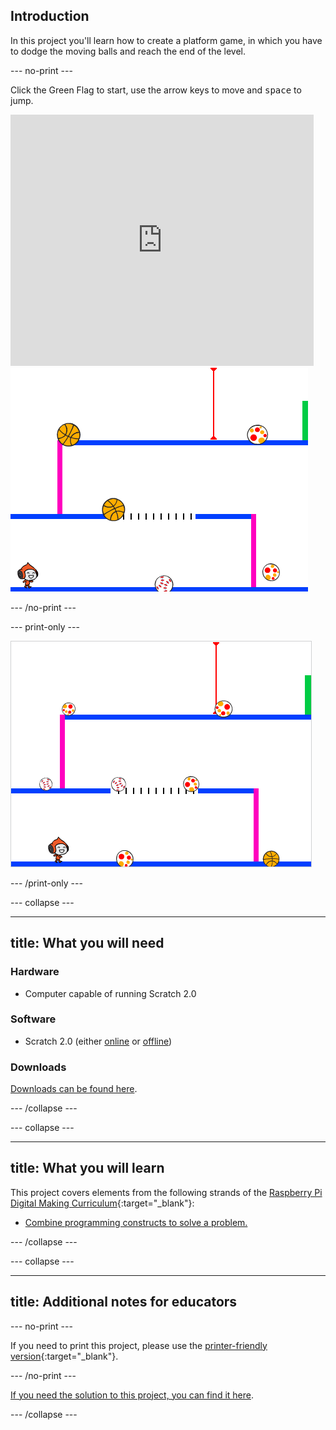 ## Introduction

In this project you'll learn how to create a platform game, in which you have to dodge the moving balls and reach the end of the level.

--- no-print ---

Click the Green Flag to start, use the arrow keys to move and <kbd>space</kbd> to jump.

<div class="scratch-preview">
  <iframe allowtransparency="true" width="485" height="402" src="https://scratch.mit.edu/projects/embed/39740618/?autostart=false" frameborder="0"></iframe>
  <img src="images/dodge-final.png">
</div>

--- /no-print ---

--- print-only ---

![dodgeball game being played](images/dodgeball-showcase.png)

--- /print-only ---


--- collapse ---

---
title: What you will need
---

### Hardware

+ Computer capable of running Scratch 2.0

### Software

+ Scratch 2.0 (either [online](https://scratch.mit.edu/projects/editor/) or [offline](https://scratch.mit.edu/scratch2download/))

### Downloads

[Downloads can be found here](http://rpf.io/dodgeball-go).

--- /collapse ---

--- collapse ---

---
title: What you will learn
---

This project covers elements from the following strands of the [Raspberry Pi Digital Making Curriculum](http://rpf.io/curriculum){:target="_blank"}:

+ [Combine programming constructs to solve a problem.](https://www.raspberrypi.org/curriculum/programming/builder)

--- /collapse ---

--- collapse ---

---
title: Additional notes for educators
---

--- no-print ---

If you need to print this project, please use the [printer-friendly version](https://projects.raspberrypi.org/en/projects/dodgeball/print){:target="_blank"}.

--- /no-print ---

[If you need the solution to this project, you can find it here](http://rpf.io/dodgeball-get).

--- /collapse ---
